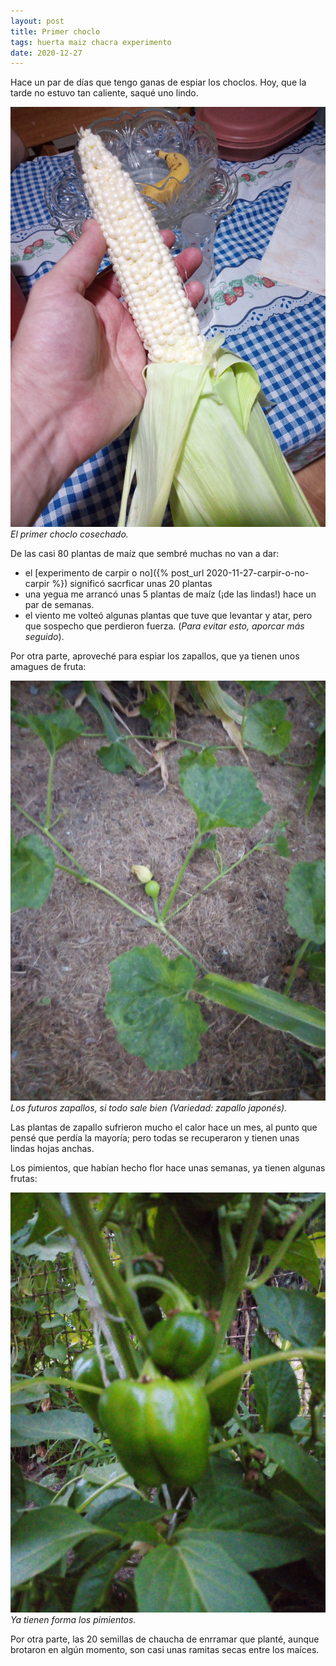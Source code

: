 ```yaml
---
layout: post
title: Primer choclo
tags: huerta maiz chacra experimento
date: 2020-12-27
---
```


Hace un par de días que tengo ganas de espiar los choclos. Hoy, que la tarde no estuvo tan caliente, saqué uno lindo.

![Primer choclo](/assets/img/primer-choclo-2020-12-27.jpg)_El primer choclo cosechado._

De las casi 80 plantas de maíz que sembré muchas no van a dar:

- el [experimento de carpir o no]({% post_url 2020-11-27-carpir-o-no-carpir %}) significó sacrficar unas 20 plantas
- una yegua me arrancó unas 5 plantas de maíz (¡de las lindas!) hace un par de semanas.
- el viento me volteó algunas plantas que tuve que levantar y atar, pero que sospecho que perdieron fuerza. (_Para evitar esto, aporcar más seguido_).

Por otra parte, aproveché para espiar los zapallos, que ya tienen unos amagues de fruta: 

![Incipientes zapallos](/assets/img/zapallos-en-camino-2020-12-27.jpg)_Los futuros zapallos, si todo sale bien (Variedad: zapallo japonés)._

Las plantas de zapallo sufrieron mucho el calor hace un mes, al punto que pensé que perdía la mayoría; pero todas se recuperaron y tienen unas lindas hojas anchas.

Los pimientos, que habían hecho flor hace unas semanas, ya tienen algunas frutas:

![Mini pimientos](/assets/img/pequenios-pimientos-2020-12-27.jpg)_Ya tienen forma los pimientos._

Por otra parte, las 20 semillas de chaucha de enrramar que planté, aunque brotaron en algún momento, son casi unas ramitas secas entre los maíces.